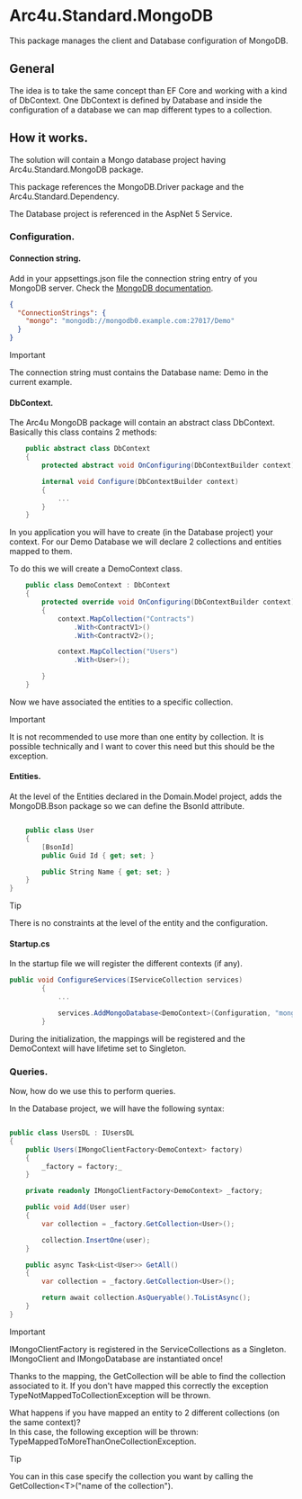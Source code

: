 # Arc4u.Standard.MongoDB

This package manages the client and Database configuration of MongoDB.

## General

The idea is to take the same concept than EF Core and working with a kind of DbContext.
One DbContext is defined by Database and inside the configuration of a database we can map
different types to a collection.

## How it works.

The solution will contain a Mongo database project having Arc4u.Standard.MongoDB package.

This package references the MongoDB.Driver package and the Arc4u.Standard.Dependency.

The Database project is referenced in the AspNet 5 Service.

### Configuration.

#### Connection string.

Add in your appsettings.json file the connection string entry of you MongoDB server.
Check the [MongoDB documentation](https://docs.mongodb.com/manual/reference/connection-string/).

```json
{
  "ConnectionStrings": {
    "mongo": "mongodb://mongodb0.example.com:27017/Demo"
  }
}
```

>[!IMPORTANT]
>The connection string must contains the Database name: Demo in the current example.

#### DbContext.

The Arc4u MongoDB package will contain an abstract class DbContext.
Basically this class contains 2 methods:

```csharp
    public abstract class DbContext
    {
        protected abstract void OnConfiguring(DbContextBuilder context);

        internal void Configure(DbContextBuilder context)
        {
            ...
        }
    }
```

In you application you will have to create (in the Database project) your context.
For our Demo Database we will declare 2 collections and entities mapped to them.

To do this we will create a DemoContext class.

```csharp
    public class DemoContext : DbContext
    {
        protected override void OnConfiguring(DbContextBuilder context)
        {
            context.MapCollection("Contracts")
                .With<ContractV1>()
                .With<ContractV2>();

            context.MapCollection("Users")
                .With<User>();

        }
    }
```
Now we have associated the entities to a specific collection.

>[!IMPORTANT]
>It is not recommended to use more than one entity by collection.
>It is possible technically and I want to cover this need but this should be the exception.

#### Entities.

At the level of the Entities declared in the Domain.Model project, adds the MongoDB.Bson package so we can define the BsonId attribute.

```csharp

    public class User
    {
        [BsonId]
        public Guid Id { get; set; }

        public String Name { get; set; }
    }
}
```

>[!TIP]
>There is no constraints at the level of the entity and the configuration.

#### Startup.cs

In the startup file we will register the different contexts (if any).

```csharp
public void ConfigureServices(IServiceCollection services)
        {
            ...

            services.AddMongoDatabase<DemoContext>(Configuration, "mongo");
        }
```

During the initialization, the mappings will be registered and the DemoContext will have lifetime set to Singleton.


### Queries.

Now, how do we use this to perform queries.

In the Database project, we will have the following syntax:

```csharp

public class UsersDL : IUsersDL
{
    public Users(IMongoClientFactory<DemoContext> factory)
    {
        _factory = factory;_
    }

    private readonly IMongoClientFactory<DemoContext> _factory;

    public void Add(User user)
    {
        var collection = _factory.GetCollection<User>();

        collection.InsertOne(user);
    }

    public async Task<List<User>> GetAll()
    {
        var collection = _factory.GetCollection<User>();

        return await collection.AsQueryable().ToListAsync();
    }
}

```

>[!IMPORTANT]
>IMongoClientFactory<DemoContext> is registered in the ServiceCollections as a Singleton.
>IMongoClient and IMongoDatabase are instantiated once!

Thanks to the mapping, the GetCollection<T> will be able to find the collection associated to it.
If you don't have mapped this correctly the exception TypeNotMappedToCollectionException will be thrown.

What happens if you have mapped an entity to 2 different collections (on the same context)?
<br>In this case, the following exception will be thrown: TypeMappedToMoreThanOneCollectionException.

>[!TIP]
>You can in this case specify the collection you want by calling the GetCollection\<T\>("name of the collection").



